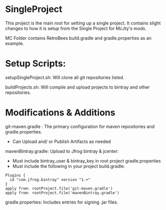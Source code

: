 # SingleProject
This project is the main root for setting up a single project.
It contains slight changes to how it is setup from the Single Project for McJty's mods.

MC Folder contains RetroBees build.gradle and gradle.properties as an example.

# Setup Scripts:
setupSingleProject.sh: Will clone all git repositories listed.

buildProjects.sh: Will compile and upload projects to bintray and other repositories.

# Modifications & Additions
git-maven.gradle : The primary configuration for maven repositories and gradle.properties.

- Can Upload and/ or Publish Artifacts as needed

mavenBintray.gradle: Upload to Jfrog bintray & jcenter:
- Must include bintray_user & bintray_key in root project gradle.properties
- Must include the following in your project build.gradle:

```
Plugins {
  id "com.jfrog.bintray" version "1.+"
}
apply from: rootProject.file('git-maven.gradle')
apply from: rootProject.file('mavenBintray.gradle')
```

gradle.properties: Includes entries for signing .jar files.
